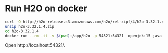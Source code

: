 # Run H2O on docker

```bash
curl -O http://h2o-release.s3.amazonaws.com/h2o/rel-zipf/4/h2o-3.32.1.4.zip
unzip h2o-3.32.1.4.zip
cd h2o-3.32.1.4
docker run --rm -it -v $(pwd):/app/h2o -p 54321:54321  openjdk:15 java -jar /app/h2o/h2o.jar
```

Open http://localhost:54321/.
